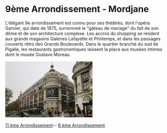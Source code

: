 # 9ème Arrondissement - Mordjane

L'élégant 9e arrondissement est connu pour ses théâtres, dont l'opéra Garnier, qui date de 1875, surnommé le "gâteau de mariage" du fait de son dôme et de son architecture complexe. Les accros du shopping se rendent aux grands magasins Galeries Lafayette et Printemps, et dans les passages couverts rétro des Grands Boulevards. Dans le quartier branché du sud de Pigalle, les restaurants gastronomiques laissent la place aux musées intimes dont le musée Gustave Moreau.

![Image 9ème](/jeu-heros-paris/9.jpg "Photo du 9ème")

[11 ème Arrondissement](11eme.md)--
[6 ème Arrondissement](6eme.md)

